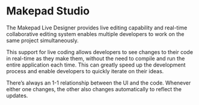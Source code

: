 # Makepad Studio

The Makepad Live Designer provides live editing capability and real-time collaborative editing system enables multiple developers to work on the same project simultaneously.

This support for live coding allows developers to see changes to their code in real-time as they make them, without the need to compile and run the entire application each time. This can greatly speed up the development process and enable developers to quickly iterate on their ideas.

There’s always an 1-1 relationship between the UI and the code. Whenever either one changes, the other also changes automatically to reflect the updates.

